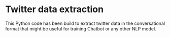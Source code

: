 # Twitter data extraction 
This Python code has been build to extract twitter data in the conversational format that might be useful for training Chatbot or any other NLP model.
